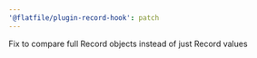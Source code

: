 ```yaml
---
'@flatfile/plugin-record-hook': patch
---
```


Fix to compare full Record objects instead of just Record values

